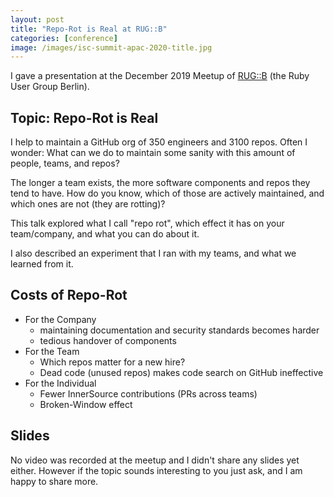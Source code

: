 ```yaml
---
layout: post
title: "Repo-Rot is Real at RUG::B"
categories: [conference]
image: /images/isc-summit-apac-2020-title.jpg
---
```


I gave a presentation at the December 2019 Meetup of [RUG::B](https://www.rug-b.de/events/december-meetup-2019-575) (the Ruby User Group Berlin).

## Topic: Repo-Rot is Real

I help to maintain a GitHub org of 350 engineers and 3100 repos. Often I wonder: What can we do to maintain some sanity with this amount of people, teams, and repos?

The longer a team exists, the more software components and repos they tend to have. How do you know, which of those are actively maintained, and which ones are not (they are rotting)?

This talk explored what I call "repo rot", which effect it has on your team/company, and what you can do about it. 

I also described an experiment that I ran with my teams, and what we learned from it.

## Costs of Repo-Rot

* For the Company
    * maintaining documentation and security standards becomes harder
    * tedious handover of components
* For the Team
    * Which repos matter for a new hire?
    * Dead code (unused repos) makes code search on GitHub ineffective
* For the Individual
    * Fewer InnerSource contributions (PRs across teams)
    * Broken-Window effect

## Slides

No video was recorded at the meetup and I didn't share any slides yet either. However if the topic sounds interesting to you just ask, and I am happy to share more.